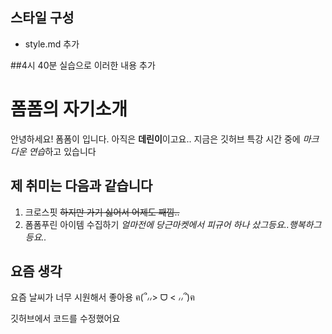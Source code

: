 ## 스타일 구성
- style.md 추가

##4시 40분 실습으로
이러한 내용 추가

# 폼폼의 자기소개
안녕하세요! 폼폼이 입니다.
아직은 **데린이**이고요..
지금은 깃허브 특강 시간 중에 *마크다운 연습*하고 있습니다

## 제 취미는 다음과 같습니다
1. 크로스핏 ~~하지만 가기 싫어서 어제도 째낌..~~
2. 폼폼푸린 아이템 수집하기 *얼마전에 당근마켓에서 피규어 하나 샀그등요..행복하그등요..*

## 요즘 생각
요즘 날씨가 너무 시원해서 좋아용 ฅ(՞៸៸> ᗜ < ៸៸՞)ฅ

깃허브에서 코드를 수정했어요
 
 